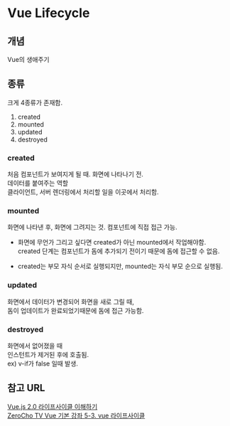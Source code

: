 # Vue Lifecycle


## 개념
Vue의 생애주기

## 종류
크게 4종류가 존재함.  

1. created 
2. mounted
3. updated
4. destroyed

### created  
처음 컴포넌트가 보여지게 될 때.  화면에 나타나기 전.   
데이터를 붙여주는 역할  
클라이언트, 서버 렌더링에서 처리할 일을 이곳에서 처리함.  

### mounted  
화면에 나타낸 후, 화면에 그려지는 것. 
컴포넌트에 직접 접근 가능.  

* 화면에 무언가 그리고 싶다면 created가 아닌 mounted에서 작업해야함.  
created 단계는 컴포넌트가 돔에 추가되기 전이기 때문에 돔에 접근할 수 없음.  

* created는 부모 자식 순서로 실행되지만, mounted는 자식 부모 순으로 실행됨.  


### updated  
화면에서 데이터가 변경되어 화면을 새로 그릴 때,  
돔이 업데이트가 완료되었기때문에 돔에 접근 가능함.  

### destroyed  
화면에서 없어졌을 때  
인스턴트가 제거된 후에 호출됨.  
ex) v-if가 false 일때 발생.  



## 참고 URL

[Vue.js 2.0 라이프사이클 이해하기](https://medium.com/witinweb/vue-js-%EB%9D%BC%EC%9D%B4%ED%94%84%EC%82%AC%EC%9D%B4%ED%81%B4-%EC%9D%B4%ED%95%B4%ED%95%98%EA%B8%B0-7780cdd97dd4)  
[ZeroCho TV Vue 기본 강좌 5-3. vue 라이프사이클](https://www.youtube.com/watch?v=4eiqU19ckNw&list=PLcqDmjxt30RsdnPeU0ogHFMoggSQ_d7ao&index=22)
